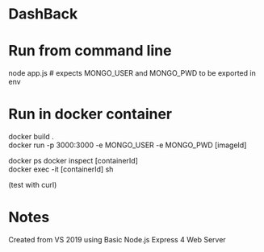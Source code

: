 # DashBack

# Run from command line
node app.js # expects MONGO_USER and MONGO_PWD to be exported in env

# Run in docker container
docker build .  
docker run -p 3000:3000 -e MONGO_USER -e MONGO_PWD [imageId]

docker ps
docker inspect [containerId]   
docker exec -it [containerId] sh

(test with curl)

# Notes
Created from VS 2019 using Basic Node.js Express 4 Web Server
